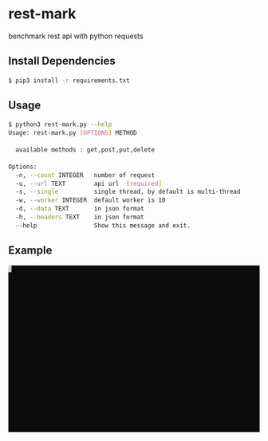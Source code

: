 # rest-mark
benchmark rest api with python requests

## Install Dependencies
```bash
$ pip3 install -r requirements.txt
```
## Usage
```bash
$ python3 rest-mark.py --help
Usage: rest-mark.py [OPTIONS] METHOD

  available methods : get,post,put,delete

Options:
  -n, --count INTEGER   number of request
  -u, --url TEXT        api url  [required]
  -s, --single          single thread, by default is multi-thread
  -w, --worker INTEGER  default worker is 10
  -d, --data TEXT       in json format
  -h, --headers TEXT    in json format
  --help                Show this message and exit.

```
## Example
![Alt text](./term.svg)
